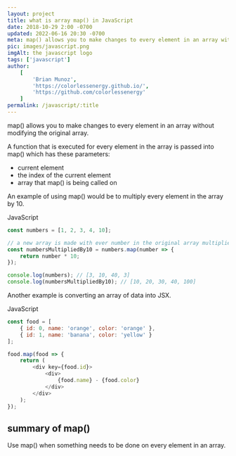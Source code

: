 ```yaml
---
layout: project
title: what is array map() in JavaScript
date: 2018-10-29 2:00 -0700
updated: 2022-06-16 20:30 -0700
meta: map() allows you to make changes to every element in an array without modifying the original array.
pic: images/javascript.png
imgAlt: the javascript logo
tags: ['javascript']
author:
    [
        'Brian Munoz',
        'https://colorlessenergy.github.io/',
        'https://github.com/colorlessenergy'
    ]
permalink: /javascript/:title
---
```


<span class="highlight__code">map()</span> allows you to make changes to every element in an array without modifying the original array.

A function that is executed for every element in the array is passed into <span class="highlight__code">map()</span> which has these parameters:

-   current element
-   the index of the current element
-   array that <span class="highlight__code">map()</span> is being called on

An example of using <span class="highlight__code">map()</span> would be to multiply every element in the array by 10.

<p class="highlight__file-desc">JavaScript</p>

```javascript
const numbers = [1, 2, 3, 4, 10];

// a new array is made with ever number in the original array multiplied by 10
const numbersMultipliedBy10 = numbers.map(number => {
    return number * 10;
});

console.log(numbers); // [3, 10, 40, 3]
console.log(numbersMultipliedBy10); // [10, 20, 30, 40, 100]
```

Another example is converting an array of data into JSX.

<p class="highlight__file-desc">JavaScript</p>

```javascript
const food = [
    { id: 0, name: 'orange', color: 'orange' },
    { id: 1, name: 'banana', color: 'yellow' }
];

food.map(food => {
    return (
        <div key={food.id}>
            <div>
                {food.name} - {food.color}
            </div>
        </div>
    );
});
```

## summary of map()

Use <span class="highlight__code">map()</span> when something needs to be done on every element in an array.
